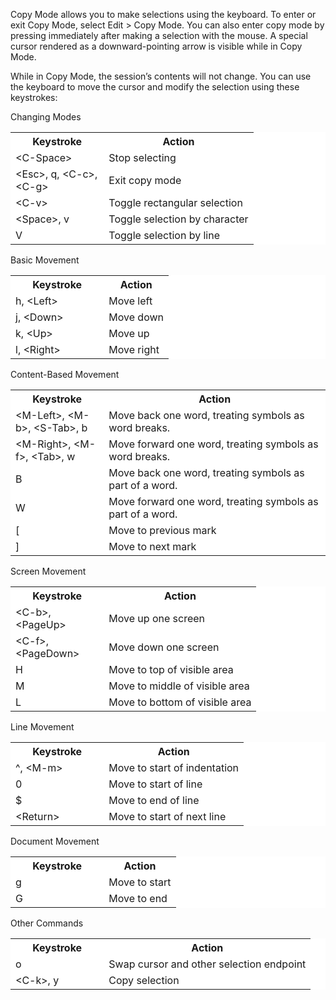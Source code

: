 Copy Mode allows you to make selections using the keyboard. To enter or exit Copy Mode, select Edit > Copy Mode. You can also enter copy mode by pressing <S-Arrow> immediately after making a selection with the mouse. A special cursor rendered as a downward-pointing arrow is visible while in Copy Mode.

While in Copy Mode, the session’s contents will not change. You can use the keyboard to move the cursor and modify the selection using these keystrokes:

Changing Modes

<table style="background: white">
  <tr class="tableheader">
    <th style="width: 100pt">Keystroke</th>
    <th>Action</th>
  </tr>
  <tr>
    <td>&lt;C-Space&gt;</td>
    <td>Stop selecting</td>
  </tr>


  <tr>
    <td>&lt;Esc&gt;, q, &lt;C-c&gt;, &lt;C-g&gt;</td>
    <td>Exit copy mode</td>
  </tr>


  <tr>
    <td>&lt;C-v&gt;</td>
    <td>Toggle rectangular selection</td>
  </tr>


  <tr>
    <td>&lt;Space&gt;, v</td>
    <td>Toggle selection by character</td>
  </tr>


  <tr>
    <td>V</td>
    <td>Toggle selection by line</td>
  </tr>
</table>


Basic Movement

<table style="background: white">
  <tr class="tableheader">
    <th style="width: 100pt">Keystroke</th>
    <th>Action</th>
  </tr>
  <tr>
    <td>h, &lt;Left&gt;</td>
    <td>Move left</td>
  </tr>


  <tr>
    <td>j, &lt;Down&gt;</td>
    <td>Move down</td>
  </tr>


  <tr>
    <td>k, &lt;Up&gt;</td>
    <td>Move up</td>
  </tr>


  <tr>
    <td>l, &lt;Right&gt;</td>
    <td>Move right</td>
  </tr>
</table>


Content-Based Movement

<table style="background: white">
  <tr class="tableheader">
    <th style="width: 100pt">Keystroke</th>
    <th>Action</th>
  </tr>


  <tr>
    <td>&lt;M-Left&gt;, &lt;M-b&gt;, &lt;S-Tab&gt;, b</td>
    <td>Move back one word, treating symbols as word breaks.</td>
  </tr>


  <tr>
    <td>&lt;M-Right&gt;, &lt;M-f&gt;, &lt;Tab&gt;, w</td>
    <td>Move forward one word, treating symbols as word breaks.</td>
  </tr>


  <tr>
    <td>B</td>
    <td>Move back one word, treating symbols as part of a word.</td>
  </tr>


  <tr>
    <td>W</td>
    <td>Move forward one word, treating symbols as part of a word.</td>
  </tr>


  <tr>
    <td>[</td>
    <td>Move to previous mark</td>
  </tr>


  <tr>
    <td>]</td>
    <td>Move to next mark</td>
  </tr>
</table>


Screen Movement

<table style="background: white">
  <tr class="tableheader">
    <th style="width: 100pt">Keystroke</th>
    <th>Action</th>
  </tr>
  <tr>
    <td>&lt;C-b&gt;, &lt;PageUp&gt;</td>
    <td>Move up one screen</td>
  </tr>


  <tr>
    <td>&lt;C-f&gt;, &lt;PageDown&gt;</td>
    <td>Move down one screen</td>
  </tr>


  <tr>
    <td>H</td>
    <td>Move to top of visible area</td>
  </tr>


  <tr>
    <td>M</td>
    <td>Move to middle of visible area</td>
  </tr>


  <tr>
    <td>L</td>
    <td>Move to bottom of visible area</td>
  </tr>
</table>


Line Movement

<table style="background: white">
  <tr class="tableheader">
    <th style="width: 100pt">Keystroke</th>
    <th>Action</th>
  </tr>
  <tr>
    <td>^, &lt;M-m&gt;</td>
    <td>Move to start of indentation</td>
  </tr>


  <tr>
    <td>0</td>
    <td>Move to start of line</td>
  </tr>


  <tr>
    <td>$</td>
    <td>Move to end of line</td>
  </tr>


  <tr>
    <td>&lt;Return&gt;</td>
    <td>Move to start of next line</td>
  </tr>
</table>


Document Movement

<table style="background: white">
  <tr class="tableheader">
    <th style="width: 100pt">Keystroke</th>
    <th>Action</th>
  </tr>
  <tr>
    <td>g</td>
    <td>Move to start</td>
  </tr>


  <tr>
    <td>G</td>
    <td>Move to end</td>
  </tr>
</table>


Other Commands

<table style="background: white">
  <tr class="tableheader">
    <th style="width: 100pt">Keystroke</th>
    <th>Action</th>
  </tr>
  <tr>
    <td>o</td>
    <td>Swap cursor and other selection endpoint</td>
  </tr>


  <tr>
    <td>&lt;C-k&gt;, y</td>
    <td>Copy selection</td>
  </tr>
</table>

